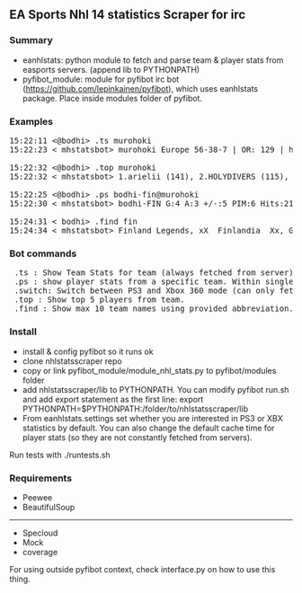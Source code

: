 ## EA Sports Nhl 14 statistics Scraper for irc ##

### Summary ###
 *  eanhlstats: python module to fetch and parse team & player stats from easports servers. (append lib to PYTHONPATH)
 *  pyfibot_module: module for pyfibot irc bot (https://github.com/lepinkainen/pyfibot), which uses eanhlstats package. Place inside modules folder of pyfibot.
 
### Examples ###
<pre>
15:22:11 <@bodhi> .ts murohoki
15:22:23 < mhstatsbot> murohoki Europe 56-38-7 | OR: 129 | http://www.easportsworld.com/en_US/clubs/NHL14PS3/26/match-results

15:22:32 <@bodhi> .top murohoki
15:22:32 < mhstatsbot> 1.arielii (141), 2.HOLYDIVERS (115), 3.Noddactius (79), 4.Mr_Fagstrom (78), 5.qolazor (41)

15:22:25 <@bodhi> .ps bodhi-fin@murohoki
15:22:30 < mhstatsbot> bodhi-FIN G:4 A:3 +/-:5 PIM:6 Hits:21 BS:1 S:17

15:24:31 < bodhi> .find fin
15:24:34 < mhstatsbot> Finland Legends, xX  Finlandia  Xx, Germanys Finest, Leijonat, FINLAND, Kirvesrinnat, Swaggers
</pre>


### Bot commands ###
<pre>
 .ts <team name>: Show Team Stats for team (always fetched from server)
 .ps <player_name@team>: show player stats from a specific team. Within single request data is cached for 5 minutes for the whole team, making following requests from the same team faster. 
 .switch: Switch between PS3 and Xbox 360 mode (can only fetch data from one at a time)
 .top <team name>: Show top 5 players from team.
 .find <team abbreviation>: Show max 10 team names using provided abbreviation.
</pre>

### Install ###
 *  install & config pyfibot so it runs ok
 *  clone nhlstatsscraper repo
 *  copy or link pyfibot_module/module_nhl_stats.py to pyfibot/modules folder
 *  add nhlstatsscraper/lib to PYTHONPATH. You can modify pyfibot run.sh and add export statement as the first line: export PYTHONPATH=$PYTHONPATH:/folder/to/nhlstatsscraper/lib
 *  From eanhlstats.settings set whether you are interested in PS3 or XBX statistics by default. You can also change the default cache time for player stats (so they are not constantly fetched from servers).

 Run tests with ./runtests.sh

### Requirements ###
 *  Peewee
 *  BeautifulSoup
--- 
 *  Specloud
 *  Mock
 *  coverage

For using outside pyfibot context, check interface.py on how to use this thing.	
